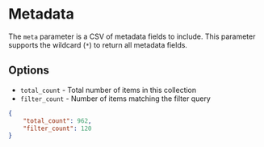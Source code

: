 # Metadata

The `meta` parameter is a CSV of metadata fields to include. This parameter supports the wildcard (`*`) to return all
metadata fields.

## Options

- `total_count` - Total number of items in this collection
- `filter_count` - Number of items matching the filter query

```json
{
	"total_count": 962,
	"filter_count": 120
}
```
